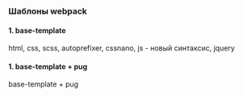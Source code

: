 ### Шаблоны webpack ###
#### 1. base-template ####
html, css, scss, autoprefixer, cssnano, js - новый синтаксис, jquery
#### 1. base-template + pug ####
base-template + pug
